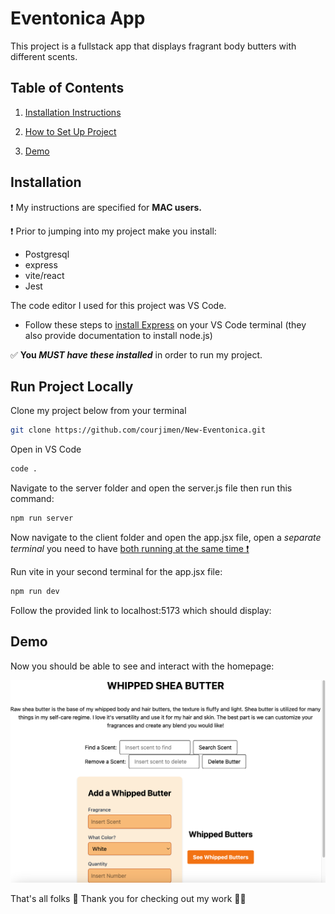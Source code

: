 #  Eventonica App
This project is a fullstack app that displays fragrant body butters with different scents.

## Table of Contents
1. [Installation Instructions](#installation)

2. [How to Set Up Project](#run-project-locally)

3. [Demo](#demo)

## Installation
❗️ My instructions are specified for **MAC users.**  

❗️ Prior to jumping into my project make you install: 

- Postgresql
- express
- vite/react
- Jest

The code editor I used for this project was VS Code. 
- Follow these steps to [install Express](https://expressjs.com/en/starter/installing.html) on your VS Code terminal (they also provide documentation to install node.js)

✅ **You _MUST have these installed_** in order to run my project.

## Run Project Locally
Clone my project below from your terminal

```bash
git clone https://github.com/courjimen/New-Eventonica.git
```

Open in VS Code
```bash
code .
```
Navigate to the server folder and open the server.js file then run this command:

```bash
npm run server
```

Now navigate to the client folder and open the app.jsx file, open a _separate terminal_ you need to have <ins>both <ins> running at the same time ❗️

Run vite in your second terminal for the app.jsx file:

```bash
npm run dev
```
Follow the provided link to localhost:5173 which should display: 


## Demo
Now you should be able to see and interact with the homepage:

![](./Images/BUTTER.png)

That's all folks 🎉 Thank you for checking out my work 🙌🏾